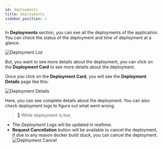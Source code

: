 ```yaml
---
id: deployments
title: Deployments
sidebar_position: 1
---
```


In **Deployments** section, you can see all the deployments of the application. You can check the status of the deployment and time of deployment at a glance.

![Deployment List](/assets/deployment-list.png)

But, you want to see more details about the deployment, you can click on the **Deployment Card** to see more details about the deployment.

Once you click on the **Deployment Card**, you will see the **Deployment Details** page like this:

![Deployment Details](/assets/deployment-details.png)

Here, you can see complete details about the deployment. You can also check deployment logs to figure out what went wrong.

> 📌 While deployment is live,
- The *Deployment Logs* will be updated in realtime.
- **Request Cancellation** button will be available to cancel the deployment, if due to any reason docker build stuck, you can cancel the deployment.
  ![Deployment Cancel](/assets/cancel-deployment.png)